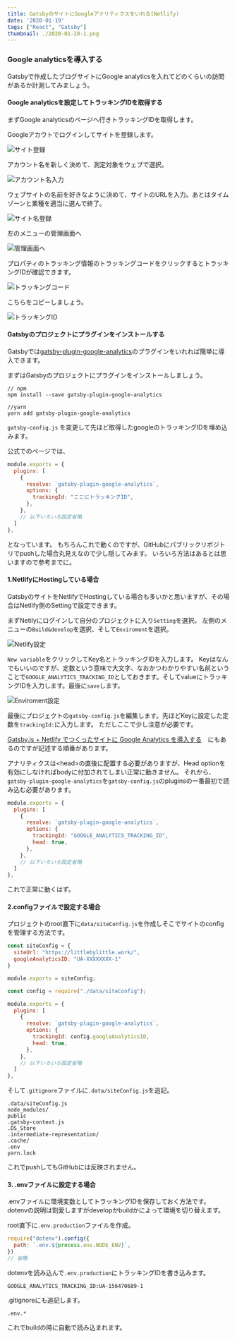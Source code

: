 ```yaml
---
title: GatsbyのサイトにGoogleアナリティクスをいれる(Netlify) 
date: '2020-01-19'
tags: ["React", "Gatsby"]
thumbnail: ./2020-01-20-1.png
---
```


### Google analyticsを導入する

Gatsbyで作成したブログサイトにGoogle analyticsを入れてどのくらいの訪問があるか計測してみましょう。

#### Google analyticsを設定してトラッキングIDを取得する

まずGoogle analyticsのページへ行きトラッキングIDを取得します。

Googleアカウトでログインしてサイトを登録します。

![サイト登録](./2020-01-20-2.png)

アカウント名を新しく決めて、測定対象をウェブで選択。

![アカウント名入力](./2020-01-20-3.png)

ウェブサイトの名前を好きなように決めて、サイトのURLを入力。あとはタイムゾーンと業種を適当に選んで終了。

![サイト名登録](./2020-01-20-4.png)

左のメニューの管理画面へ

![管理画面へ](./2020-01-20-5.png)

プロパティのトラッキング情報のトラッキングコードをクリックするとトラッキングIDが確認できます。

![トラッキングコード](./2020-01-20-6.png)

こちらをコピーしましょう。

![トラッキングID](./2020-01-20-7.png)

#### Gatsbyのプロジェクトにプラグインをインストールする

Gatsbyでは[gatsby-plugin-google-analytics](https://www.gatsbyjs.org/packages/gatsby-plugin-google-analytics/)のプラグインをいれれば簡単に導入できます。

まずはGatsbyのプロジェクトにプラグインをインストールしましょう。

```bash:title=terminal
// npm
npm install --save gatsby-plugin-google-analytics

//yarn
yarn add gatsby-plugin-google-analytics
```

`gatsby-config.js` を変更して先ほど取得したgoogleのトラッキングIDを埋め込みます。

公式でのページでは、

```javascript:title=gatsby-config.js
module.exports = {
  plugins: [
    {
      resolve: `gatsby-plugin-google-analytics`,
      options: {
        trackingId: "ここにトラッキングID",
      },
    },
    // 以下いろいろ設定省略
  ]
},
```

となっています。
もちろんこれで動くのですが、GitHubにパブリックリポジトリでpushした場合丸見えなので少し隠してみます。
いろいろ方法はあるとは思いますので参考までに。

#### 1.NetlifyにHostingしている場合

GatsbyのサイトをNetlifyでHostingしている場合も多いかと思いますが、その場合はNetlify側のSettingで設定できます。

まずNetilyにログインして自分のプロジェクトに入り`Setting`を選択。
左側のメニューの`Build&develop`を選択、そして`Enviroment`を選択。

![Netlify設定](./2020-01-20-8.png)

`New variable`をクリックしてKey名とトラッキングIDを入力します。
Keyはなんでもいいのですが、定数という意味で大文字、なおかつわかりやすい名前ということで`GOOGLE_ANALYTICS_TRACKING_ID`としておきます。そしてvalueにトラッキングIDを入力します。最後に`save`します。

![Enviroment設定](./2020-01-20-9.png)

最後にプロジェクトの`gatsby-config.js`を編集します。先ほどKeyに設定した定数を`trackingId:`に入力します。
ただしここで少し注意が必要です。

[Gatsby.js + Netlify でつくったサイトに Google Analytics を導入する](https://qiita.com/memetics/items/979f25f59142fc117464)　にもあるのですが記述する順番があります。

アナリティクスは\<head\>の直後に配置する必要がありますが、Head optionを有効にしなければbodyに付加されてしまい正常に動きません。
それから、`gatsby-plugin-google-analytics`を`gatsby-config.js`のpluginsの一番最初で読み込む必要があります。

```javascript:title=gatsby-config.js
module.exports = {
  plugins: [
    {
      resolve: `gatsby-plugin-google-analytics`,
      options: {
        trackingId: "GOOGLE_ANALYTICS_TRACKING_ID",
        head: true,
      },
    },
    // 以下いろいろ設定省略
  ]
},
```

これで正常に動くはず。

#### 2.configファイルで設定する場合

プロジェクトのroot直下に`data/siteConfig.js`を作成しそこでサイトのconfigを管理する方法です。

```javascript:title=./data/siteConfig.js
const siteConfig = {
  siteUrl: "https://littlebylittle.work/",
  googleAnalyticsID: "UA-XXXXXXXX-1"
}

module.exports = siteConfig;
```

```javascript:title=gatsby-config.js
const config = require("./data/siteConfig");

module.exports = {
  plugins: [
    {
      resolve: `gatsby-plugin-google-analytics`,
      options: {
        trackingId: config.googleAnalyticsID,
        head: true,
      },
    },
    // 以下いろいろ設定省略
  ]
},
```

そして`.gitignore`ファイルに`.data/siteConfig.js`を追記。

```:title=.gitignore
.data/siteConfig.js
node_modules/
public
.gatsby-context.js
.DS_Store
.intermediate-representation/
.cache/
.env
yarn.lock
```

これでpushしてもGitHubには反映されません。

#### 3. .envファイルに設定する場合

.envファイルに環境変数としてトラッキングIDを保存しておく方法です。
dotenvの説明は割愛しますがdevelopかbuildかによって環境を切り替えます。

root直下に`.env.production`ファイルを作成。

```javascript:title=gatsby-config.js
require("dotenv").config({
  path: `.env.${process.env.NODE_ENV}`,
})
// 省略
```

dotenvを読み込んで`.env.production`にトラッキングIDを書き込みます。

```:title=.env.production
GOOGLE_ANALYTICS_TRACKING_ID:UA-156470689-1
```

.gitignoreにも追記します。

```:title=.gitignore
.env.*
```

これでbuildの時に自動で読み込まれます。

